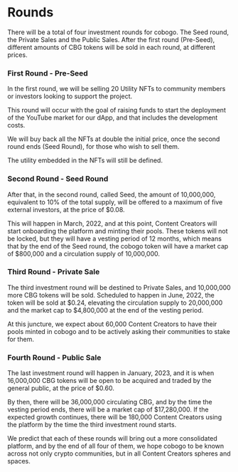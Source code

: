 # Rounds

There will be a total of four investment rounds for cobogo. The Seed round, the Private Sales and the Public Sales. After the first round (Pre-Seed), different amounts of CBG tokens will be sold in each round, at different prices.

### First Round - Pre-Seed

In the first round, we will be selling 20 Utility NFTs to community members or investors looking to support the project.&#x20;

This round will occur with the goal of raising funds to start the deployment of the YouTube market for our dApp, and that includes the development costs.

We will buy back all the NFTs at double the initial price, once the second round ends (Seed Round), for those who wish to sell them.&#x20;

The utility embedded in the NFTs will still be defined.

### Second Round - Seed Round

After that, in the second round, called Seed, the amount of 10,000,000, equivalent to 10% of the total supply, will be offered to a maximum of five external investors, at the price of $0.08.&#x20;

This will happen in March, 2022, and at this point, Content Creators will start onboarding the platform and minting their pools. These tokens will not be locked, but they will have a vesting period of 12 months, which means that by the end of the Seed round, the cobogo token will have a market cap of $800,000 and a circulation supply of 10,000,000.

### Third Round - Private Sale

The third investment round will be destined to Private Sales, and 10,000,000 more CBG tokens will be sold. Scheduled to happen in June, 2022, the token will be sold at $0.24, elevating the circulation supply to 20,000,000 and the market cap to $4,800,000 at the end of the vesting period.&#x20;

At this juncture, we expect about 60,000 Content Creators to have their pools minted in cobogo and to be actively asking their communities to stake for them.

### Fourth Round - Public Sale

The last investment round will happen in January, 2023, and it is when 16,000,000 CBG tokens will be open to be acquired and traded by the general public, at the price of $0.60.&#x20;

By then, there will be 36,000,000 circulating CBG, and by the time the vesting period ends, there will be a market cap of $17,280,000. If the expected growth continues, there will be 180,000 Content Creators using the platform by the time the third investment round starts.

We predict that each of these rounds will bring out a more consolidated platform, and by the end of all four of them, we hope cobogo to be known across not only crypto communities, but in all Content Creators spheres and spaces.
